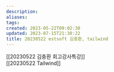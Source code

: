 ```yaml
---
description:
aliases: 
tags: 
created: 2023-05-22T09:02:30
updated: 2023-07-15T21:30:22
title: 20230522 estsoft 김충환, tailwind
---
```

[[20230522 김충환 회고강사특강]]  
[[20230522 Tailwind]]
